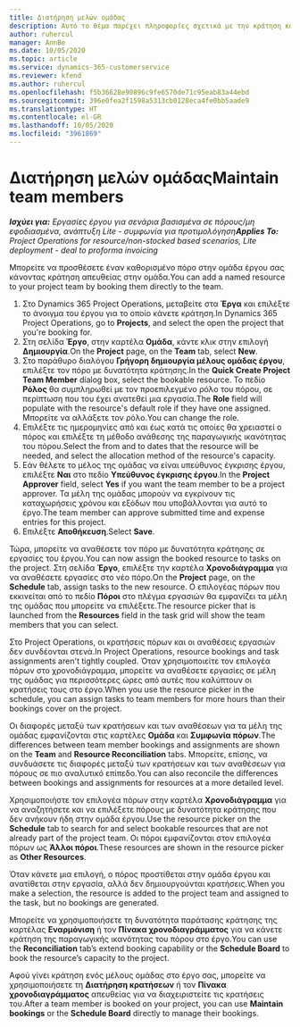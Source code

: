 ```yaml
---
title: Διατήρηση μελών ομάδας
description: Αυτό το θέμα παρέχει πληροφορίες σχετικά με την κράτηση καθορισμένων πόρων σε ομάδες εργασίας και ανάθεση εργασιών.
author: ruhercul
manager: AnnBe
ms.date: 10/05/2020
ms.topic: article
ms.service: dynamics-365-customerservice
ms.reviewer: kfend
ms.author: ruhercul
ms.openlocfilehash: f5b36628e90896c9fe6570de71c95eab83a44ebd
ms.sourcegitcommit: 396e0fea2f1598a5313cb0128eca4fe0bb5aade9
ms.translationtype: HT
ms.contentlocale: el-GR
ms.lasthandoff: 10/05/2020
ms.locfileid: "3961869"
---
```

# <a name="maintain-team-members"></a><span data-ttu-id="bf671-103">Διατήρηση μελών ομάδας</span><span class="sxs-lookup"><span data-stu-id="bf671-103">Maintain team members</span></span>

<span data-ttu-id="bf671-104">_**Ισχύει για:** Εργασίες έργου για σενάρια βασισμένα σε πόρους/μη εφοδιασμένα, ανάπτυξη Lite - συμφωνία για προτιμολόγηση_</span><span class="sxs-lookup"><span data-stu-id="bf671-104">_**Applies To:** Project Operations for resource/non-stocked based scenarios, Lite deployment - deal to proforma invoicing_</span></span>

<span data-ttu-id="bf671-105">Μπορείτε να προσθέσετε έναν καθορισμένο πόρο στην ομάδα έργου σας κάνοντας κράτηση απευθείας στην ομάδα.</span><span class="sxs-lookup"><span data-stu-id="bf671-105">You can add a named resource to your project team by booking them directly to the team.</span></span>

1. <span data-ttu-id="bf671-106">Στο Dynamics 365 Project Operations, μεταβείτε στα **Έργα** και επιλέξτε το άνοιγμα του έργου για το οποίο κάνετε κράτηση.</span><span class="sxs-lookup"><span data-stu-id="bf671-106">In Dynamics 365 Project Operations, go to **Projects**, and select the open the project that you're booking for.</span></span>
2. <span data-ttu-id="bf671-107">Στη σελίδα **Έργο**, στην καρτέλα **Ομάδα**, κάντε κλικ στην επιλογή **Δημιουργία**.</span><span class="sxs-lookup"><span data-stu-id="bf671-107">On the **Project** page, on the **Team** tab, select **New**.</span></span> 
3. <span data-ttu-id="bf671-108">Στο παράθυρο διαλόγου **Γρήγορη δημιουργία μέλους ομάδας έργου**, επιλέξτε τον πόρο με δυνατότητα κράτησης.</span><span class="sxs-lookup"><span data-stu-id="bf671-108">In the **Quick Create Project Team Member** dialog box, select the bookable resource.</span></span> <span data-ttu-id="bf671-109">Το πεδίο **Ρόλος** θα συμπληρωθεί με τον προεπιλεγμένο ρόλο του πόρου, σε περίπτωση που του έχει ανατεθεί μια εργασία.</span><span class="sxs-lookup"><span data-stu-id="bf671-109">The **Role** field will populate with the resource's default role if they have one assigned.</span></span> <span data-ttu-id="bf671-110">Μπορείτε να αλλάξετε τον ρόλο.</span><span class="sxs-lookup"><span data-stu-id="bf671-110">You can change the role.</span></span> 
4. <span data-ttu-id="bf671-111">Επιλέξτε τις ημερομηνίες από και έως κατά τις οποίες θα χρειαστεί ο πόρος και επιλέξτε τη μέθοδο ανάθεσης της παραγωγικής ικανότητας του πόρου.</span><span class="sxs-lookup"><span data-stu-id="bf671-111">Select the from and to dates that the resource will be needed, and select the allocation method of the resource's capacity.</span></span> 
5. <span data-ttu-id="bf671-112">Εάν θέλετε το μέλος της ομάδας να είναι υπεύθυνος έγκρισης έργου, επιλέξτε **Ναι** στο πεδίο **Υπεύθυνος έγκρισης έργου**.</span><span class="sxs-lookup"><span data-stu-id="bf671-112">In the **Project Approver** field, select **Yes** if you want the team member to be a project approver.</span></span> <span data-ttu-id="bf671-113">Τα μέλη της ομάδας μπορούν να εγκρίνουν τις καταχωρήσεις χρόνου και εξόδων που υποβάλλονται για αυτό το έργο.</span><span class="sxs-lookup"><span data-stu-id="bf671-113">The team member can approve submitted time and expense entries for this project.</span></span> 
6. <span data-ttu-id="bf671-114">Επιλέξτε **Αποθήκευση**.</span><span class="sxs-lookup"><span data-stu-id="bf671-114">Select **Save**.</span></span>

<span data-ttu-id="bf671-115">Τώρα, μπορείτε να αναθέσετε τον πόρο με δυνατότητα κράτησης σε εργασίες του έργου.</span><span class="sxs-lookup"><span data-stu-id="bf671-115">You can now assign the booked resource to tasks on the project.</span></span> <span data-ttu-id="bf671-116">Στη σελίδα **Έργο**, επιλέξτε την καρτέλα **Χρονοδιάγραμμα** για να αναθέσετε εργασίες στο νέο πόρο.</span><span class="sxs-lookup"><span data-stu-id="bf671-116">On the **Project** page, on the **Schedule** tab, assign tasks to the new resource.</span></span> <span data-ttu-id="bf671-117">Ο επιλογέας πόρων που εκκινείται από το πεδίο **Πόροι** στο πλέγμα εργασιών θα εμφανίζει τα μέλη της ομάδας που μπορείτε να επιλέξετε.</span><span class="sxs-lookup"><span data-stu-id="bf671-117">The resource picker that is launched from the **Resources** field in the task grid will show the team members that you can select.</span></span>


<span data-ttu-id="bf671-118">Στο Project Operations, οι κρατήσεις πόρων και οι αναθέσεις εργασιών δεν συνδέονται στενά.</span><span class="sxs-lookup"><span data-stu-id="bf671-118">In Project Operations, resource bookings and task assignments aren't tightly coupled.</span></span> <span data-ttu-id="bf671-119">Όταν χρησιμοποιείτε τον επιλογέα πόρων στο χρονοδιάγραμμα, μπορείτε να αναθέσετε εργασίες σε μέλη της ομάδας για περισσότερες ώρες από αυτές που καλύπτουν οι κρατήσεις τους στο έργο.</span><span class="sxs-lookup"><span data-stu-id="bf671-119">When you use the resource picker in the schedule, you can assign tasks to team members for more hours than their bookings cover on the project.</span></span>

<span data-ttu-id="bf671-120">Οι διαφορές μεταξύ των κρατήσεων και των αναθέσεων για τα μέλη της ομάδας εμφανίζονται στις καρτέλες **Ομάδα** και **Συμφωνία πόρων**.</span><span class="sxs-lookup"><span data-stu-id="bf671-120">The differences between team member bookings and assignments are shown on the **Team** and **Resource Reconciliation** tabs.</span></span> <span data-ttu-id="bf671-121">Μπορείτε, επίσης, να συνδυάσετε τις διαφορές μεταξύ των κρατήσεων και των αναθέσεων για πόρους σε πιο αναλυτικό επίπεδο.</span><span class="sxs-lookup"><span data-stu-id="bf671-121">You can also reconcile the differences between bookings and assignments for resources at a more detailed level.</span></span>

<span data-ttu-id="bf671-122">Χρησιμοποιήστε τον επιλογέα πόρων στην καρτέλα **Χρονοδιάγραμμα** για να αναζητήσετε και να επιλέξετε πόρους με δυνατότητα κράτησης που δεν ανήκουν ήδη στην ομάδα έργου.</span><span class="sxs-lookup"><span data-stu-id="bf671-122">Use the resource picker on the **Schedule** tab to search for and select bookable resources that are not already part of the project team.</span></span> <span data-ttu-id="bf671-123">Οι πόροι εμφανίζονται στον επιλογέα πόρων ως **Άλλοι πόροι**.</span><span class="sxs-lookup"><span data-stu-id="bf671-123">These resources are shown in the resource picker as **Other Resources**.</span></span>

<span data-ttu-id="bf671-124">Όταν κάνετε μια επιλογή, ο πόρος προστίθεται στην ομάδα έργου και ανατίθεται στην εργασία, αλλά δεν δημιουργούνται κρατήσεις.</span><span class="sxs-lookup"><span data-stu-id="bf671-124">When you make a selection, the resource is added to the project team and assigned to the task, but no bookings are generated.</span></span>

<span data-ttu-id="bf671-125">Μπορείτε να χρησιμοποιήσετε τη δυνατότητα παράτασης κράτησης της καρτέλας **Εναρμόνιση** ή τον **Πίνακα χρονοδιαγράμματος** για να κάνετε κράτηση της παραγωγικής ικανότητας του πόρου στο έργο.</span><span class="sxs-lookup"><span data-stu-id="bf671-125">You can use the **Reconciliation** tab’s extend booking capability or the **Schedule Board** to book the resource’s capacity to the project.</span></span>

<span data-ttu-id="bf671-126">Αφού γίνει κράτηση ενός μέλους ομάδας στο έργο σας, μπορείτε να χρησιμοποιήσετε τη **Διατήρηση κρατήσεων** ή τον **Πίνακα χρονοδιαγράμματος** απευθείας για να διαχειριστείτε τις κρατήσεις του.</span><span class="sxs-lookup"><span data-stu-id="bf671-126">After a team member is booked on your project, you can use **Maintain bookings** or the **Schedule Board** directly to manage their bookings.</span></span>
